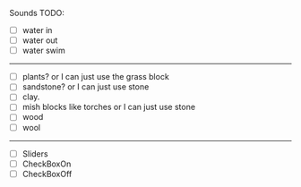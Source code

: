 Sounds TODO:



- [ ] water in
- [ ] water out
- [ ] water swim

---

- [ ] plants? or I can just use the grass block
- [ ] sandstone? or I can just use stone
- [ ] clay.
- [ ] mish blocks like torches or I can just use stone
- [ ] wood
- [ ] wool

---

- [ ] Sliders
- [ ] CheckBoxOn
- [ ] CheckBoxOff
